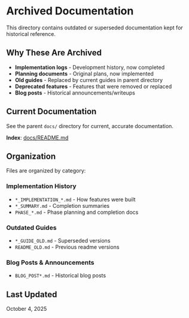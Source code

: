 # Archived Documentation

This directory contains outdated or superseded documentation kept for historical reference.

## Why These Are Archived

- **Implementation logs** - Development history, now completed
- **Planning documents** - Original plans, now implemented
- **Old guides** - Replaced by current guides in parent directory
- **Deprecated features** - Features that were removed or replaced
- **Blog posts** - Historical announcements/writeups

## Current Documentation

See the parent `docs/` directory for current, accurate documentation.

**Index**: [docs/README.md](../README.md)

## Organization

Files are organized by category:

### Implementation History
- `*_IMPLEMENTATION_*.md` - How features were built
- `*_SUMMARY.md` - Completion summaries
- `PHASE_*.md` - Phase planning and completion docs

### Outdated Guides
- `*_GUIDE_OLD.md` - Superseded versions
- `README_OLD.md` - Previous readme versions

### Blog Posts & Announcements
- `BLOG_POST*.md` - Historical blog posts

## Last Updated
October 4, 2025
